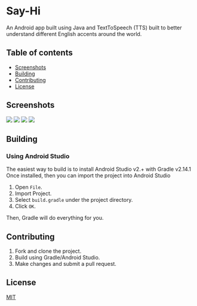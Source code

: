# Say-Hi

 An Android app built using Java and TextToSpeech (TTS) built to better understand different English accents around the world.

## Table of contents

- [Screenshots](#screenshots)
- [Building](#building)
- [Contributing](#contributing)
- [License](#license)


## Screenshots

![](http://imgur.com/OvIGGwz.png) ![](http://imgur.com/A2xPR7T.png) ![](http://imgur.com/R8H1kh0.png) ![](http://imgur.com/X9Lo0YA.png)

## Building

### Using Android Studio
The easiest way to build is to install Android Studio v2.+ with Gradle v2.14.1 Once installed, then you can import the project into Android Studio

1.    Open `File`.
2.    Import Project.
3.    Select `build.gradle` under the project directory.
4.    Click `OK`.

Then, Gradle will do everything for you.

## Contributing

1. Fork and clone the project.
2. Build using Gradle/Android Studio.
3. Make changes and submit a pull request.

## License
[MIT](../master/LICENSE.md)
